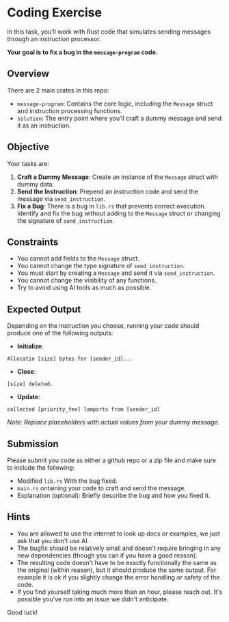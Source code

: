 Coding Exercise
================================================

In this task, you’ll work with Rust code that simulates sending messages through an instruction processor.

**Your goal is to fix a bug in the `message-program` code.**

Overview
--------
There are 2 main crates in this repo:
- `message-program`: Contains the core logic, including the `Message` struct and instruction processing functions.
- `solution`: The entry point where you’ll craft a dummy message and send it as an instruction.

Objective
---------
Your tasks are:
1. **Craft a Dummy Message**: Create an instance of the `Message` struct with dummy data.
2. **Send the Instruction**: Prepend an instruction code and send the message via `send_instruction`.
3. **Fix a Bug**: There is a bug in `lib.rs` that prevents correct execution. Identify and fix the bug without adding to the `Message` struct or changing the signature of `send_instruction`.

Constraints
-----------
- You cannot add fields to the `Message` struct.
- You cannot change the type signature of `send_instruction`.
- You must start by creating a `Message` and send it via `send_instruction`.
- You cannot change the visibility of any functions.
- Try to avoid using AI tools as much as possible.

Expected Output
----------------
Depending on the instruction you choose, running your code should produce one of the following outputs:

- **Initialize**:
```
Allocatin [size] bytes for [sender_id]...
```
- **Close**:
```
[size] deleted.
```
- **Update**:
```
collected [priority_fee] lamports from [sender_id]
```
  
_Note: Replace placeholders with actual values from your dummy message._

Submission
----------
Please submit you code as either a github repo or a zip file and make sure to include the following:
- Modified `lib.rs` With the bug fixed.
- `main.rs` ontaining your code to craft and send the message.
- Explanation (optional): Briefly describe the bug and how you fixed it.

Hints
-----
- You are allowed to use the internet to look up docs or examples, we just ask that you don't use AI.
- The bugfix should be relatively small and doesn't require bringing in any new dependencies (though you can if you have a good reason).
- The resulting code doesn't have to be exactly functionally the same as the original (within reason), but it should produce the same output. For example it is ok if you slightly change the error handling or safety of the code.
- If you find yourself taking much more than an hour, please reach out. It's possible you've run into an issue we didn't anticipate.


Good luck!